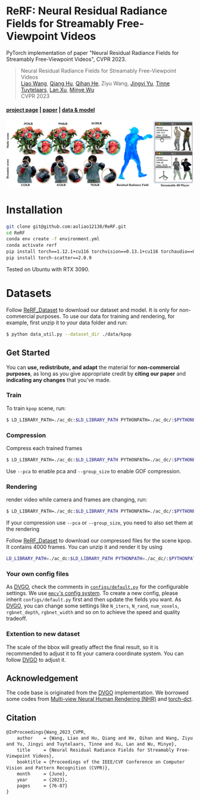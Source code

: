 # ReRF: Neural Residual Radiance Fields for Streamably Free-Viewpoint Videos
PyTorch implementation of paper "Neural Residual Radiance Fields for Streamably Free-Viewpoint Videos", CVPR 2023.

> Neural Residual Radiance Fields for Streamably Free-Viewpoint Videos   
> [Liao Wang](https://aoliao12138.github.io/), [Qiang Hu](https://qianghu-huber.github.io/qianghuhomepage/), 
>[Qihan He](https://www.linkedin.com/in/qihan-he-a378a61b7/), Ziyu Wang, [Jingyi Yu](http://www.yu-jingyi.com/),
>[Tinne Tuytelaars](https://homes.esat.kuleuven.be/~tuytelaa/), [Lan Xu](https://www.xu-lan.com/index.html), [Minye Wu](https://wuminye.com/)  
> CVPR 2023
> 

#### [project page](https://aoliao12138.github.io/ReRF/) | [paper](https://arxiv.org/abs/2304.04452) | [data & model](https://github.com/aoliao12138/ReRF_Dataset)

![Demo](assets/teaser.png)

# Installation

```bash
git clone git@github.com:aoliao12138/ReRF.git
cd ReRF
conda env create -f environment.yml
conda activate rerf
pip install torch==1.12.1+cu116 torchvision==0.13.1+cu116 torchaudio==0.12.1 --extra-index-url https://download.pytorch.org/whl/cu116
pip install torch-scatter==2.0.9
```
Tested on Ubuntu with RTX 3090.

# Datasets
Follow [ReRF_Dataset](https://github.com/aoliao12138/ReRF_Dataset) to download our dataset and model. It is only for non-commercial purposes.
To use our data for training and rendering, for example, first unzip it to your data folder and run:
```bash
$ python data_util.py --dataset_dir ./data/kpop
```

## Get Started
You can **use, redistribute, and adapt** the material for **non-commercial purposes**, as long as you give appropriate credit by **citing our paper** and **indicating any changes** that you've made.

### Train
To train `kpop` scene, run:
```bash
$ LD_LIBRARY_PATH=./ac_dc:$LD_LIBRARY_PATH PYTHONPATH=./ac_dc/:$PYTHONPATH python run.py --config configs/rerf/kpop.py --render_test
```

### Compression
Compress each trained frames
```bash
$ LD_LIBRARY_PATH=./ac_dc:$LD_LIBRARY_PATH PYTHONPATH=./ac_dc/:$PYTHONPATH python codec/compress.py --model_path ./output/kpop  --frame_num 4000 --expr_name rerf
```
Use `--pca` to enable pca and `--group_size` to enable GOF compression.


### Rendering
render video while camera and frames are changing, run:
```bash
$ LD_LIBRARY_PATH=./ac_dc:$LD_LIBRARY_PATH PYTHONPATH=./ac_dc/:$PYTHONPATH python rerf_render.py --config ./configs/rerf/kpop.py --compression_path ./output/kpop/rerf  --render_360 4000
```
If your compression use `--pca` or `--group_size`, you need to also set them at the rendering

Follow [ReRF_Dataset](https://github.com/aoliao12138/ReRF_Dataset) to download our compressed files for the scene kpop. It contains 4000 frames. You can unzip it and render it by using 
```bash
LD_LIBRARY_PATH=./ac_dc:$LD_LIBRARY_PATH PYTHONPATH=./ac_dc/:$PYTHONPATH python rerf_render.py --config ./configs/rerf/kpop.py --compression_path <the folder path you unzip>  --render_360 4000 --pca --group_size 20
```


### Your own config files
As [DVGO](https://github.com/sunset1995/DirectVoxGO), check the comments in [`configs/default.py`](./configs/default.py) for the configurable settings.
We use [`mmcv`'s config system](https://mmcv.readthedocs.io/en/latest/understand_mmcv/config.html).
To create a new config, please inherit `configs/default.py` first and then update the fields you want.
As [DVGO](https://github.com/sunset1995/DirectVoxGO), you can change some settings like `N_iters`, `N_rand`, `num_voxels`, `rgbnet_depth`, `rgbnet_width` and so on to achieve the speed and quality tradeoff.
### Extention to new dataset

The scale of the bbox will greatly affect the final result, so it is recommended to adjust it to fit your camera coordinate system.
You can follow [DVGO](https://github.com/sunset1995/DirectVoxGO#:~:text=Extention%20to%20new%20dataset) to adjust it.

## Acknowledgement
The code base is originated from the [DVGO](https://github.com/sunset1995/DirectVoxGO) implementation. We borrowed some codes from [Multi-view Neural Human Rendering (NHR)](https://github.com/wuminye/NHR) and [torch-dct](https://github.com/jbojar/torch-dct).

## Citation
```
@InProceedings{Wang_2023_CVPR,
    author    = {Wang, Liao and Hu, Qiang and He, Qihan and Wang, Ziyu and Yu, Jingyi and Tuytelaars, Tinne and Xu, Lan and Wu, Minye},
    title     = {Neural Residual Radiance Fields for Streamably Free-Viewpoint Videos},
    booktitle = {Proceedings of the IEEE/CVF Conference on Computer Vision and Pattern Recognition (CVPR)},
    month     = {June},
    year      = {2023},
    pages     = {76-87}
}
```


